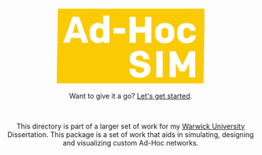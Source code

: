 <div align="center">
<br>
<img width="300" src="https://github.com/dylanfranks3/AdHocSimSite/raw/main/assets/LOGO.png"/>
<p>Want to give it a go? <a href="https://dylanfranks3.github.io/AdHocSimSite/">Let's get started</a>.</p>
<br>
<p>This directory is part of a larger set of work for my <a href="https://dylanfranks3.github.io/AdHocSimSite/">Warwick University</a> Dissertation. This package is a set of work that aids in simulating, designing and visualizing custom Ad-Hoc networks.</p>
</div>


